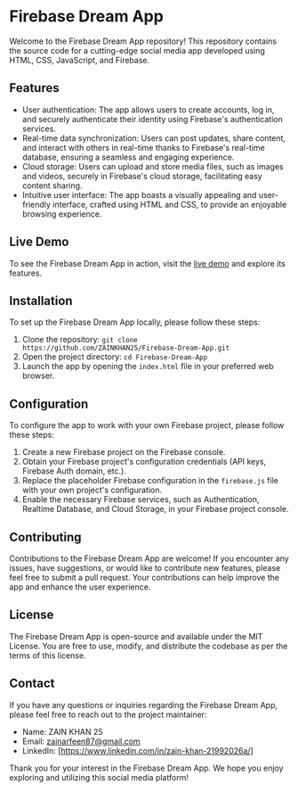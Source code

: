 # Firebase Dream App

Welcome to the Firebase Dream App repository! This repository contains the source code for a cutting-edge social media app developed using HTML, CSS, JavaScript, and Firebase.

## Features

- User authentication: The app allows users to create accounts, log in, and securely authenticate their identity using Firebase's authentication services.
- Real-time data synchronization: Users can post updates, share content, and interact with others in real-time thanks to Firebase's real-time database, ensuring a seamless and engaging experience.
- Cloud storage: Users can upload and store media files, such as images and videos, securely in Firebase's cloud storage, facilitating easy content sharing.
- Intuitive user interface: The app boasts a visually appealing and user-friendly interface, crafted using HTML and CSS, to provide an enjoyable browsing experience.

## Live Demo

To see the Firebase Dream App in action, visit the [live demo](https://social-media-app-7593f.web.app) and explore its features.

## Installation

To set up the Firebase Dream App locally, please follow these steps:

1. Clone the repository: `git clone https://github.com/ZAINKHAN25/Firebase-Dream-App.git`
2. Open the project directory: `cd Firebase-Dream-App`
3. Launch the app by opening the `index.html` file in your preferred web browser.

## Configuration

To configure the app to work with your own Firebase project, please follow these steps:

1. Create a new Firebase project on the Firebase console.
2. Obtain your Firebase project's configuration credentials (API keys, Firebase Auth domain, etc.).
3. Replace the placeholder Firebase configuration in the `firebase.js` file with your own project's configuration.
4. Enable the necessary Firebase services, such as Authentication, Realtime Database, and Cloud Storage, in your Firebase project console.

## Contributing

Contributions to the Firebase Dream App are welcome! If you encounter any issues, have suggestions, or would like to contribute new features, please feel free to submit a pull request. Your contributions can help improve the app and enhance the user experience.

## License

The Firebase Dream App is open-source and available under the MIT License. You are free to use, modify, and distribute the codebase as per the terms of this license.

## Contact

If you have any questions or inquiries regarding the Firebase Dream App, please feel free to reach out to the project maintainer:

- Name: ZAIN KHAN 25
- Email: zainarfeen87@gmail.com
- LinkedIn: [https://www.linkedin.com/in/zain-khan-21992026a/]

Thank you for your interest in the Firebase Dream App. We hope you enjoy exploring and utilizing this social media platform!
